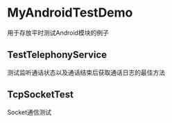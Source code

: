 # MyAndroidTestDemo
用于存放平时测试Android模块的例子
## TestTelephonyService
 测试监听通话状态以及通话结束后获取通话日志的最佳方法
## TcpSocketTest
 Socket通信测试
